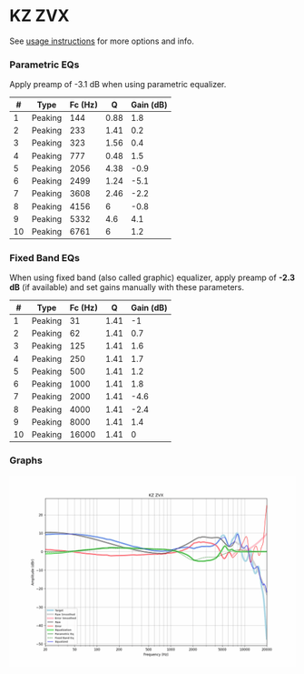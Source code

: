 # KZ ZVX
See [usage instructions](https://github.com/jaakkopasanen/AutoEq#usage) for more options and info.

### Parametric EQs
Apply preamp of -3.1 dB when using parametric equalizer.

|   # | Type    |   Fc (Hz) |    Q |   Gain (dB) |
|-----|---------|-----------|------|-------------|
|   1 | Peaking |       144 | 0.88 |         1.8 |
|   2 | Peaking |       233 | 1.41 |         0.2 |
|   3 | Peaking |       323 | 1.56 |         0.4 |
|   4 | Peaking |       777 | 0.48 |         1.5 |
|   5 | Peaking |      2056 | 4.38 |        -0.9 |
|   6 | Peaking |      2499 | 1.24 |        -5.1 |
|   7 | Peaking |      3608 | 2.46 |        -2.2 |
|   8 | Peaking |      4156 | 6    |        -0.8 |
|   9 | Peaking |      5332 | 4.6  |         4.1 |
|  10 | Peaking |      6761 | 6    |         1.2 |

### Fixed Band EQs
When using fixed band (also called graphic) equalizer, apply preamp of **-2.3 dB** (if available) and set gains manually with these parameters.

|   # | Type    |   Fc (Hz) |    Q |   Gain (dB) |
|-----|---------|-----------|------|-------------|
|   1 | Peaking |        31 | 1.41 |        -1   |
|   2 | Peaking |        62 | 1.41 |         0.7 |
|   3 | Peaking |       125 | 1.41 |         1.6 |
|   4 | Peaking |       250 | 1.41 |         1.7 |
|   5 | Peaking |       500 | 1.41 |         1.2 |
|   6 | Peaking |      1000 | 1.41 |         1.8 |
|   7 | Peaking |      2000 | 1.41 |        -4.6 |
|   8 | Peaking |      4000 | 1.41 |        -2.4 |
|   9 | Peaking |      8000 | 1.41 |         1.4 |
|  10 | Peaking |     16000 | 1.41 |         0   |

### Graphs
![](./KZ%20ZVX.png)
